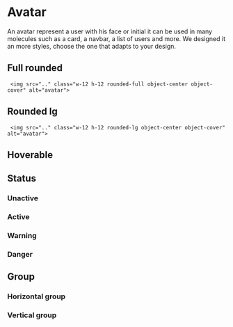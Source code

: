 # Avatar
An avatar represent a user with his face or initial it can be used in many molecules such as a card, a navbar, a list of users and more. We designed it an more styles, choose the one that adapts to your design.

## Full rounded
` <img src=".." class="w-12 h-12 rounded-full object-center object-cover" alt="avatar">`

## Rounded lg
` <img src=".." class="w-12 h-12 rounded-lg object-center object-cover" alt="avatar">`

## Hoverable

## Status
### Unactive
### Active
### Warning
### Danger


## Group
### Horizontal group
### Vertical group
